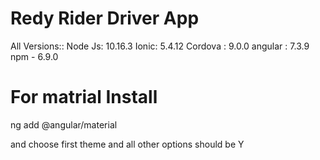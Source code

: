 # Redy Rider Driver App

All Versions::
Node Js: 10.16.3
Ionic: 5.4.12
Cordova : 9.0.0
angular : 7.3.9
npm - 6.9.0

# For matrial Install

ng add @angular/material

and choose first theme and all other options should be Y
